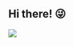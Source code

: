 ## Hi there! :stuck_out_tongue_winking_eye:



![](https://img.shields.io/github/stars/ZgTong?affiliations=OWNER&style=social)
